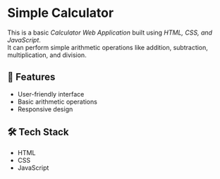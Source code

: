 # Simple Calculator

This is a basic *Calculator Web Application* built using *HTML, CSS, and JavaScript*.  
It can perform simple arithmetic operations like addition, subtraction, multiplication, and division.

## 🚀 Features
- User-friendly interface  
- Basic arithmetic operations  
- Responsive design  

## 🛠 Tech Stack
- HTML  
- CSS  
- JavaScript  
